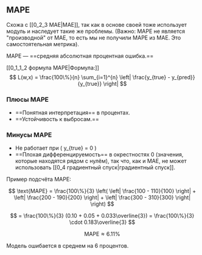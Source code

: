 ## MAPE 
Схожа с [[0_2_3 MAE|MAE]], так как в основе своей тоже использует модуль и наследует такие же проблемы. (Важно: MAPE не является "производной" от MAE, то есть мы не получили MAPE из MAE. Это самостоятельная метрика). 

MAPE — ==средняя абсолютная процентная ошибка.==

[[0_1_1_2 формула MAPE|Формула:]]
$$
L(w,x) = \frac{100\%}{n} \sum_{i=1}^{n} \left| \frac{y_{true} - y_{pred}}{y_{true}} \right|
$$

### Плюсы MAPE
- ==Понятная интерпретация== в процентах.  
- ==Устойчивость к выбросам.==

### Минусы MAPE
- Не работает при \( y_{true} = 0 \)  
- ==Плохая дифференцируемость== в окрестностях 0 (значения, которые находятся рядом с нулём), так что, как и MAE, не может использовать [[0_4 градиентный спуск|градиентный спуск]]. 

Пример подсчёта MAPE:

$$
\text{MAPE} = \frac{100\%}{3} \left( 
\left| \frac{100 - 110}{100} \right| +
\left| \frac{200 - 190}{200} \right| +
\left| \frac{300 - 310}{300} \right|
\right)
$$

$$
= \frac{100\%}{3} (0.10 + 0.05 + 0.033\overline{3}) = \frac{100\%}{3} \cdot 0.183\overline{3}
$$

$$
\text{MAPE} \approx 6.11\%
$$

Модель ошибается в среднем на 6 процентов.
